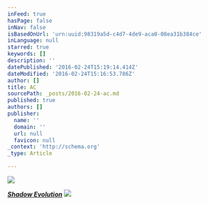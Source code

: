 ```yaml
---
inFeed: true
hasPage: false
inNav: false
isBasedOnUrl: 'urn:uuid:98319a5d-c4d7-4de9-aca0-08ea31b384ce'
inLanguage: null
starred: true
keywords: []
description: ''
datePublished: '2016-02-24T15:19:14.414Z'
dateModified: '2016-02-24T15:16:53.786Z'
author: []
title: AC
sourcePath: _posts/2016-02-24-ac.md
published: true
authors: []
publisher:
  name: ''
  domain: ''
  url: null
  favicon: null
_context: 'http://schema.org'
_type: Article

---
```

![](https://s3-us-west-2.amazonaws.com/the-grid-img/p/4dbb34d9695677e6c5fb7b82e34dfa735dfe56c6.png)

_**[Shadow Evolution][0]**_
![](https://the-grid-user-content.s3-us-west-2.amazonaws.com/2322da89-be09-4d69-9cba-3cc390412483.png)

[0]: null